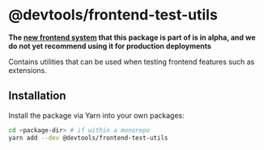 # @devtools/frontend-test-utils

**The [new frontend system](https://devtools.khulnasoft.com/docs/frontend-system/) that this package is part of is in alpha, and we do not yet recommend using it for production deployments**

Contains utilities that can be used when testing frontend features such as extensions.

## Installation

Install the package via Yarn into your own packages:

```sh
cd <package-dir> # if within a monorepo
yarn add --dev @devtools/frontend-test-utils
```
